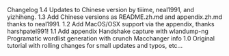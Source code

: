 Changelog
1.4
Updates to Chinese version by tiiime, neal1991, and yizhiheng.
1.3
Add Chinese versions as README.zh.md and appendix.zh.md thanks to neal1991.
1.2
Add MacOS/OSX support via the appendix, thanks harshpatel991!
1.1
Add appendix
Handshake capture with wlandump-ng
Programatic wordlist generation with crunch
Macchanger info
1.0
Original tutorial with rolling changes for small updates and typos, etc...
